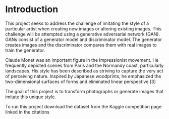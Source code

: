 # Introduction
This project seeks to address the challenge of imitating the style of a particular artist when creating new images or altering existing images. This challenge will be attempted using a generative adversarial network (GAN). GANs consist of a generator model and discriminator model. The generator creates images and the discriminator compares them with real images to train the generator.

Claude Monet was an important figure in the Impressionist movement. He frequently depicted scenes from Paris and the Normandy coast, particularly landscapes. His style has been described as striving to capture the very act of perceiving nature. Inspired by Japanese woodprints, he emphasized the two-dimensional surfaces of forms and eliminated linear perspective.[3]

The goal of this project is to transform photographs or generate images that imitate this unique style.

To run this project download the dataset from the Kaggle competition page linked in the citations
